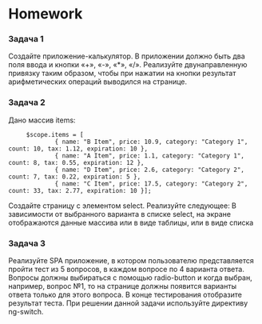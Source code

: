 # Homework 

### Задача 1
Создайте приложение-калькулятор. В приложении должно быть два поля ввода и кнопки «+», «-», «*», «/».
Реализуйте двунаправленную привязку таким образом, чтобы при нажатии на кнопки результат арифметических операций выводился на странице.

### Задача 2 
Дано массив items: 
```
     $scope.items = [
             { name: "B Item", price: 10.9, category: "Category 1", count: 10, tax: 1.12, expiration: 10 },
             { name: "A Item", price: 1.1, category: "Category 1", count: 8, tax: 0.55, expiration: 12 },
             { name: "D Item", price: 2.6, category: "Category 2", count: 7, tax: 0.22, expiration: 5 },
             { name: "C Item", price: 17.5, category: "Category 2", count: 33, tax: 2.77, expiration: 10 }];
``` 
Создайте страницу с элементом select. Реализуйте следующее: 
В зависимости от выбранного варианта в списке select, на экране отображаются данные массива или в виде таблицы, или в виде списка 

### Задача 3
Реализуйте SPA приложение, в котором пользователю представляется пройти тест из 5 вопросов, в каждом вопросе по 4 варианта ответа.
Вопросы должны выбираться с помощью radio-button и когда выбран, например, вопрос №1, то на странице должны появится
варианты ответа только для этого вопроса. В конце тестирования отобразите результат теста. При решении данной задачи используйте директиву ng-switch.
